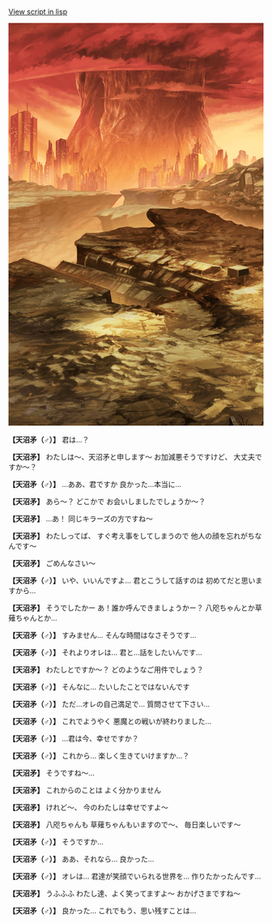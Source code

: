 [View script in lisp](../scripts/100205020.txt)

![underwild.png](../images/backgrounds/underwild.png)

**【天沼矛（♂）】**
君は…？

**【天沼矛】**
わたしは～、天沼矛と申します～
お加減悪そうですけど、
大丈夫ですか～？

**【天沼矛（♂）】**
…ああ、君ですか
良かった…本当に…

**【天沼矛】**
あら～？
どこかで
お会いしましたでしょうか～？

**【天沼矛】**
…あ！
同じキラーズの方ですね～

**【天沼矛】**
わたしってば、
すぐ考え事をしてしまうので
他人の顔を忘れがちなんです～

**【天沼矛】**
ごめんなさい～

**【天沼矛（♂）】**
いや、いいんですよ…
君とこうして話すのは
初めてだと思いますから…

**【天沼矛】**
そうでしたかー
あ！誰か呼んできましょうかー？
八咫ちゃんとか草薙ちゃんとか…

**【天沼矛（♂）】**
すみません…
そんな時間はなさそうです…

**【天沼矛（♂）】**
それよりオレは…
君と…話をしたいんです…

**【天沼矛】**
わたしとですか～？
どのようなご用件でしょう？

**【天沼矛（♂）】**
そんなに…
たいしたことではないんです

**【天沼矛（♂）】**
ただ…オレの自己満足で…
質問させて下さい…

**【天沼矛（♂）】**
これでようやく
悪魔との戦いが終わりました…

**【天沼矛（♂）】**
…君は今、幸せですか？

**【天沼矛（♂）】**
これから…
楽しく生きていけますか…？

**【天沼矛】**
そうですね～…

**【天沼矛】**
これからのことは
よく分かりません

**【天沼矛】**
けれど～、
今のわたしは幸せですよ～

**【天沼矛】**
八咫ちゃんも
草薙ちゃんもいますので～、
毎日楽しいです～

**【天沼矛（♂）】**
そうですか…

**【天沼矛（♂）】**
ああ、それなら…
良かった…

**【天沼矛（♂）】**
オレは…
君達が笑顔でいられる世界を…
作りたかったんです…

**【天沼矛】**
うふふふ
わたし達、よく笑ってますよ～
おかげさまですね～

**【天沼矛（♂）】**
良かった…
これでもう、思い残すことは…
